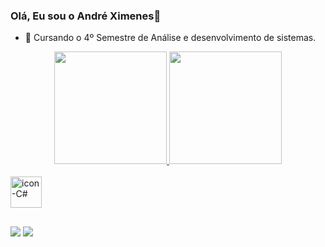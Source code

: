 ### Olá, Eu sou o André Ximenes👋

- 🔭 Cursando o 4º Semestre de Análise e desenvolvimento de sistemas.

<div align="center">
  <a href="https://github.com/andximenes">
  <img height="180em" src="https://github-readme-stats.vercel.app/api?username=andximenes&show_icons=true&theme=tokyonight&include_all_commits=true&count_private=true"/>
  <img height="180em" src="https://github-readme-stats.vercel.app/api/top-langs/?username=andximenes&layout=compact&langs_count=7&theme=tokyonight"/>
</div>
  
<div style="display: inline_block"><br>
  <img align="center" alt="icon-C#" height="50" width="50"src="https://cdn.jsdelivr.net/gh/devicons/devicon@latest/icons/csharp/csharp-original.svg" />    
</div>
  
  ##
  
<div> 
  <a href="https://www.linkedin.com/in/andr%C3%A9-ximenes-a14199202/" target="_blank"><img src="https://img.shields.io/badge/-LinkedIn-%230077B5?style=for-the-badge&logo=linkedin&logoColor=white" target="_blank"></a>
 <a href="and1ximenes92@gmail.com"><img src="https://img.shields.io/badge/Gmail-D14836?style=for-the-badge&logo=gmail&logoColor=white" target="_blank"></a>
  
  
</div>
